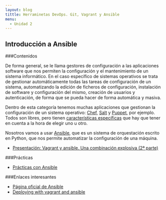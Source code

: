 ```yaml
---
layout: blog
tittle: Herraminetas DevOps. Git, Vagrant y Ansible
menu:
  - Unidad 2
---
```

## Introducción a Ansible

###Contenidos

De forma general, se le llama gestores de configuración a las aplicaciones software que nos permiten la configuración y el mantenimiento de un sistema informático. En el caso específico de sistemas operativos se trata de gestionar automáticamente todas las tareas de configuración de un sistema, automatizando la edición de ficheros de configuración, instalación de software y configuración del mismo, creación de usuarios y autenticación, de forma que se pueda hacer de forma automática y masiva. 

Dentro de esta categoría tenemos muchas aplicaciones que gestionan la configuración de un sistema operativo: [Chef](http://www.getchef.com/chef/), [Salt](http://www.saltstack.com/) y [Puppet](http://puppetlabs.com/), por ejemplo. Todos son libres, pero tienen [características específicas](http://en.wikipedia.org/wiki/Comparison_of_open_source_configuration_management_software) que hay que tener en cuenta a la hora de elegir uno u otro.

Nosotros vamos a usar [Ansible](http://www.ansible.com/home), que es un sistema de orquestación escrito en Python, que nos permite automatizar la configuración de una máquina.

* [Presentación: Vagrant y ansible. Una combinación explosiva (2ª parte)](presentacion_ansible)

###Prácticas

* [Prácticas con Ansible](practica_ansible)

###Enlaces interesantes

* [Página oficial de Ansible](http://www.ansible.com/home)
* [Deploying with vagrant and ansible](https://speakerdeck.com/yeukhon/deploying-with-vagrant-and-ansible)


